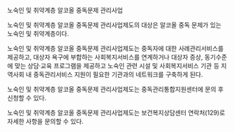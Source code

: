 노숙인 및 취약계층 알코올 중독문제 관리사업

노숙인 및 취약계층 알코올 중독문제 관리사업제도의 대상은 알코올 중독 문제가 있는 노숙인 및 취약계층이다.


노숙인 및 취약계층 알코올 중독문제 관리사업제도는 중독자에 대한 사례관리서비스를 제공하고, 대상자 욕구에 부합하는 사회복지서비스를 연계하거나 대상자 증상, 동기수준에 맞는 상담·교육 프로그램을 제공하고 노숙인 관련 시설 및 사회복지서비스 기관 등 지역사회 내 중독관리서비스 지원이 필요한 기관과의 네트워크를 구축하게 된다.


노숙인 및 취약계층 알코올 중독문제 관리사업제도는 중독관리통합지원센터에 문의 후 신청할 수 있다.


노숙인 및 취약계층 알코올 중독문제 관리사업제도는 보건복지상담센터 연락처(129)로 자세한 사항을 문의할 수 있다.